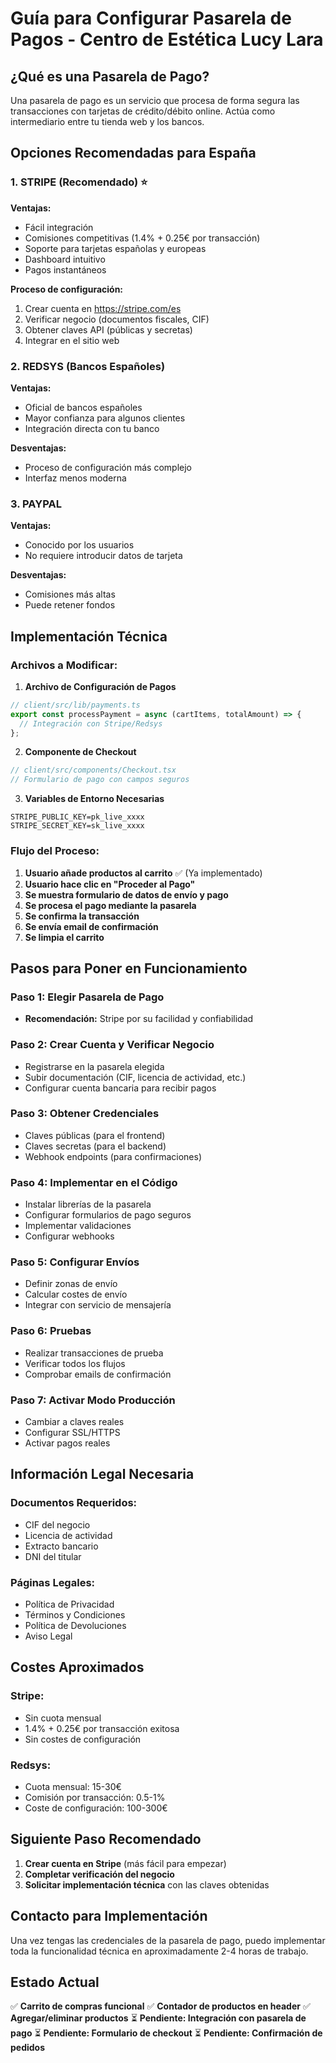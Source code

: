 # Guía para Configurar Pasarela de Pagos - Centro de Estética Lucy Lara

## ¿Qué es una Pasarela de Pago?

Una pasarela de pago es un servicio que procesa de forma segura las transacciones con tarjetas de crédito/débito online. Actúa como intermediario entre tu tienda web y los bancos.

## Opciones Recomendadas para España

### 1. STRIPE (Recomendado) ⭐
**Ventajas:**
- Fácil integración
- Comisiones competitivas (1.4% + 0.25€ por transacción)
- Soporte para tarjetas españolas y europeas
- Dashboard intuitivo
- Pagos instantáneos

**Proceso de configuración:**
1. Crear cuenta en https://stripe.com/es
2. Verificar negocio (documentos fiscales, CIF)
3. Obtener claves API (públicas y secretas)
4. Integrar en el sitio web

### 2. REDSYS (Bancos Españoles)
**Ventajas:**
- Oficial de bancos españoles
- Mayor confianza para algunos clientes
- Integración directa con tu banco

**Desventajas:**
- Proceso de configuración más complejo
- Interfaz menos moderna

### 3. PAYPAL
**Ventajas:**
- Conocido por los usuarios
- No requiere introducir datos de tarjeta

**Desventajas:**
- Comisiones más altas
- Puede retener fondos

## Implementación Técnica

### Archivos a Modificar:

1. **Archivo de Configuración de Pagos**
```javascript
// client/src/lib/payments.ts
export const processPayment = async (cartItems, totalAmount) => {
  // Integración con Stripe/Redsys
};
```

2. **Componente de Checkout**
```javascript
// client/src/components/Checkout.tsx
// Formulario de pago con campos seguros
```

3. **Variables de Entorno Necesarias**
```
STRIPE_PUBLIC_KEY=pk_live_xxxx
STRIPE_SECRET_KEY=sk_live_xxxx
```

### Flujo del Proceso:

1. **Usuario añade productos al carrito** ✅ (Ya implementado)
2. **Usuario hace clic en "Proceder al Pago"**
3. **Se muestra formulario de datos de envío y pago**
4. **Se procesa el pago mediante la pasarela**
5. **Se confirma la transacción**
6. **Se envía email de confirmación**
7. **Se limpia el carrito**

## Pasos para Poner en Funcionamiento

### Paso 1: Elegir Pasarela de Pago
- **Recomendación:** Stripe por su facilidad y confiabilidad

### Paso 2: Crear Cuenta y Verificar Negocio
- Registrarse en la pasarela elegida
- Subir documentación (CIF, licencia de actividad, etc.)
- Configurar cuenta bancaria para recibir pagos

### Paso 3: Obtener Credenciales
- Claves públicas (para el frontend)
- Claves secretas (para el backend)
- Webhook endpoints (para confirmaciones)

### Paso 4: Implementar en el Código
- Instalar librerías de la pasarela
- Configurar formularios de pago seguros
- Implementar validaciones
- Configurar webhooks

### Paso 5: Configurar Envíos
- Definir zonas de envío
- Calcular costes de envío
- Integrar con servicio de mensajería

### Paso 6: Pruebas
- Realizar transacciones de prueba
- Verificar todos los flujos
- Comprobar emails de confirmación

### Paso 7: Activar Modo Producción
- Cambiar a claves reales
- Configurar SSL/HTTPS
- Activar pagos reales

## Información Legal Necesaria

### Documentos Requeridos:
- CIF del negocio
- Licencia de actividad
- Extracto bancario
- DNI del titular

### Páginas Legales:
- Política de Privacidad
- Términos y Condiciones
- Política de Devoluciones
- Aviso Legal

## Costes Aproximados

### Stripe:
- Sin cuota mensual
- 1.4% + 0.25€ por transacción exitosa
- Sin costes de configuración

### Redsys:
- Cuota mensual: 15-30€
- Comisión por transacción: 0.5-1%
- Coste de configuración: 100-300€

## Siguiente Paso Recomendado

1. **Crear cuenta en Stripe** (más fácil para empezar)
2. **Completar verificación del negocio**
3. **Solicitar implementación técnica** con las claves obtenidas

## Contacto para Implementación

Una vez tengas las credenciales de la pasarela de pago, puedo implementar toda la funcionalidad técnica en aproximadamente 2-4 horas de trabajo.

## Estado Actual

✅ **Carrito de compras funcional**
✅ **Contador de productos en header**
✅ **Agregar/eliminar productos**
⏳ **Pendiente: Integración con pasarela de pago**
⏳ **Pendiente: Formulario de checkout**
⏳ **Pendiente: Confirmación de pedidos**